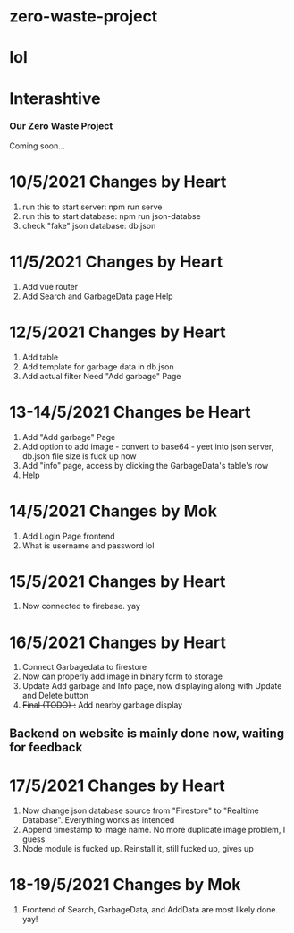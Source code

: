 # zero-waste-project
lol
=======
# Interashtive
### Our Zero Waste Project
Coming soon...
 

# 10/5/2021 Changes by Heart
1. run this to start server: npm run serve
2. run this to start database: npm run json-databse
3. check "fake" json database: db.json

# 11/5/2021 Changes by Heart
1. Add vue router
2. Add Search and GarbageData page
Help

# 12/5/2021 Changes by Heart
1. Add table
2. Add template for garbage data in db.json
3. Add actual filter
Need "Add garbage" Page

# 13-14/5/2021 Changes be Heart
1. Add "Add garbage" Page
2. Add option to add image - convert to base64 - yeet into json server, db.json file size is fuck up now
3. Add "info" page, access by clicking the GarbageData's table's row
4. Help

# 14/5/2021 Changes by Mok
1. Add Login Page frontend
2. What is username and password lol

# 15/5/2021 Changes by Heart
1. Now connected to firebase. yay

# 16/5/2021 Changes by Heart
1. Connect Garbagedata to firestore
2. Now can properly add image in binary form to storage
3. Update Add garbage and Info page, now displaying along with Update and Delete button
4. ~~Final {TODO} :~~ Add nearby garbage display

## Backend on website is mainly done now, waiting for feedback

# 17/5/2021 Changes by Heart
1. Now change json database source from "Firestore" to "Realtime Database". Everything works as intended
2. Append timestamp to image name. No more duplicate image problem, I guess
3. Node module is fucked up. Reinstall it, still fucked up, gives up

# 18-19/5/2021 Changes by Mok
1. Frontend of Search, GarbageData, and AddData are most likely done. yay!
